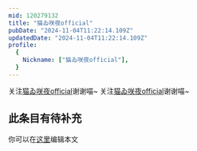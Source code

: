 ```yaml
---
mid: 120279132
title: "猫ゐ咲夜official"
pubDate: "2024-11-04T11:22:14.109Z"
updatedDate: "2024-11-04T11:22:14.109Z"
profile:
  {
    Nickname: ["猫ゐ咲夜official"],
  }
---
```


关注[猫ゐ咲夜official](https://space.bilibili.com/120279132)谢谢喵~ 关注[猫ゐ咲夜official](https://space.bilibili.com/120279132)谢谢喵~

## 此条目有待补充
你可以在[这里](https://github.com/Yuhanawa/VTuber.ICU-Content/edit/master/v/猫ゐ咲夜official/index.md)编辑本文
